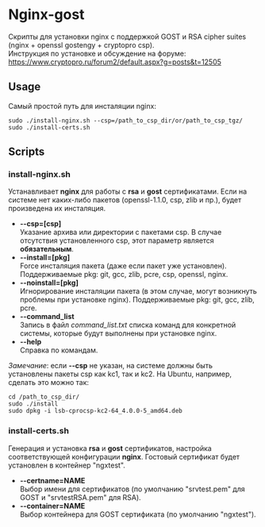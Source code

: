 # Nginx-gost
Скрипты для установки nginx с поддержкой GOST и RSA cipher suites (nginx + openssl gostengy + cryptopro csp).  
Инструкция по установке и обсуждение на форуме: https://www.cryptopro.ru/forum2/default.aspx?g=posts&t=12505

## Usage
Самый простой путь для инсталяции nginx:
```
sudo ./install-nginx.sh --csp=/path_to_csp_dir/or/path_to_csp_tgz/
sudo ./install-certs.sh
```

## Scripts
### install-nginx.sh
Устанавливает **nginx** для работы с **rsa** и **gost** сертификатами. Если на системе нет каких-либо пакетов (openssl-1.1.0, csp, zlib и пр.), будет произведена их инсталяция.

- **\-\-csp=[csp]**  
Указание архива или директории с пакетами csp. В случае отсутствия установленного csp, этот параметр является **обязательным**.
- **\-\-install=[pkg]**  
Force инсталяция пакета (даже если пакет уже установлен). Поддерживаемые pkg: git, gcc, zlib, pcre, csp, openssl, nginx.
- **\-\-noinstall=[pkg]**  
Игнорирование инсталяции пакета (в этом случае, могут возникнуть проблемы при установке nginx). Поддерживаемые pkg: git, gcc, zlib, pcre.
- **\-\-command_list**  
Запись в файл *command_list.txt* списка команд для конкретной системы, которые будут выполнены при установке nginx.
- **\-\-help**  
Справка по командам.

*Замечание*: если **\-\-csp** не указан, на системе должны быть установлены пакеты csp как kc1, так и kc2. На Ubuntu, например, сделать это можно так:
```
cd /path_to_csp_dir/
sudo ./install
sudo dpkg -i lsb-cprocsp-kc2-64_4.0.0-5_amd64.deb
```

### install-certs.sh
 Генерация и установка **rsa** и **gost** сертификатов, настройка соответствующей конфигурации **nginx**.  Гостовый сертификат будет установлен в контейнер "ngxtest".
 
- **\-\-certname=NAME**  
Выбор имени для сертификатов (по умолчанию "srvtest.pem" для GOST и "srvtestRSA.pem" для RSA).
- **\-\-container=NAME**  
Выбор контейнера для GOST сертификата (по умолчанию "ngxtest").
